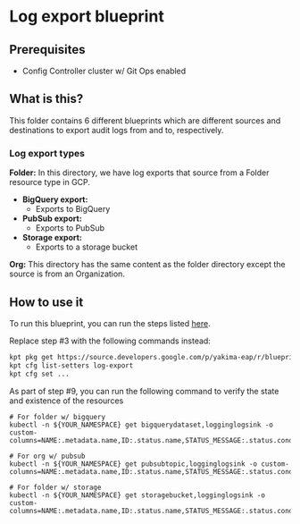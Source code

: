 # Log export blueprint

## Prerequisites
- Config Controller cluster w/ Git Ops enabled

## What is this?
This folder contains 6 different blueprints which are different sources and destinations to export audit logs from and to, respectively.

### Log export types
**Folder:**
In this directory, we have log exports that source from a Folder resource type in GCP.
- **BigQuery export:**
  - Exports to BigQuery
- **PubSub export:**
  - Exports to PubSub
- **Storage export:**
  - Exports to a storage bucket

**Org:**
This directory has the same content as the folder directory except the source is from an Organization.

## How to use it
To run this blueprint, you can run the steps listed [here](../../bootstrap/csr-git-ops-pipeline/#Making-your-first-git-ops-change).

Replace step #3 with the following commands instead:
```bash
kpt pkg get https://source.developers.google.com/p/yakima-eap/r/blueprints.git/blueprints/log-export/<source option>/<dest option>@master landing-zone/log-export
kpt cfg list-setters log-export
kpt cfg set ...
```

As part of step #9, you can run the following command to verify the state and existence of the resources
```
# For folder w/ bigquery
kubectl -n ${YOUR_NAMESPACE} get bigquerydataset,logginglogsink -o custom-columns=NAME:.metadata.name,ID:.status.name,STATUS_MESSAGE:.status.conditions[0].message,STATUS:.status.conditions[0].reason

# For org w/ pubsub
kubectl -n ${YOUR_NAMESPACE} get pubsubtopic,logginglogsink -o custom-columns=NAME:.metadata.name,ID:.status.name,STATUS_MESSAGE:.status.conditions[0].message,STATUS:.status.conditions[0].reason

# For folder w/ storage
kubectl -n ${YOUR_NAMESPACE} get storagebucket,logginglogsink -o custom-columns=NAME:.metadata.name,ID:.status.name,STATUS_MESSAGE:.status.conditions[0].message,STATUS:.status.conditions[0].reason
```

